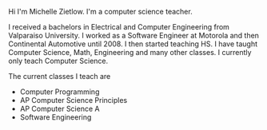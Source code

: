 Hi I'm Michelle Zietlow. I'm a computer science teacher.

I received a bachelors in Electrical and Computer Engineering from Valparaiso University. I worked as a Software Engineer at Motorola and then Continental Automotive until 2008. I then started teaching HS. I have taught Computer Science, Math, Engineering and many other classes. I currently only teach Computer Science.

The current classes I teach are
* Computer Programming
* AP Computer Science Principles
* AP Computer Science A
* Software Engineering

<!--
**MsZCSTeacher/MsZCSTeacher** is a ✨ _special_ ✨ repository because its `README.md` (this file) appears on your GitHub profile.

Here are some ideas to get you started:

- 🔭 I’m currently working on ...
- 🌱 I’m currently learning ...
- 👯 I’m looking to collaborate on ...
- 🤔 I’m looking for help with ...
- 💬 Ask me about ...
- 📫 How to reach me: ...
- 😄 Pronouns: ...
- ⚡ Fun fact: ...
-->
